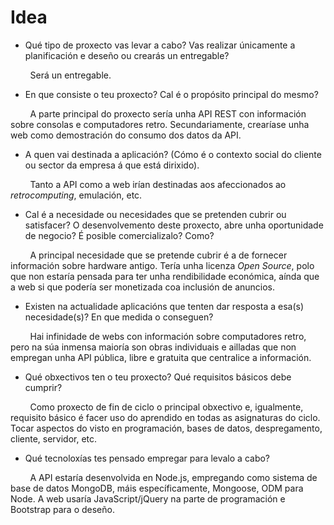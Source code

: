 # Idea

* Qué tipo de proxecto vas levar a cabo? Vas realizar únicamente a planificación e deseño ou crearás un entregable?

        Será un entregable.

* En que consiste o teu proxecto? Cal é o propósito principal do mesmo?

        A parte principal do proxecto sería unha API REST con información sobre consolas e computadores retro. Secundariamente, crearíase unha web como demostración do consumo dos datos da API.

* A quen vai destinada a aplicación? (Cómo é o contexto social do cliente ou sector da empresa á que está dirixido). 

        Tanto a API como a web irían destinadas aos afeccionados ao *retrocomputing*, emulación, etc.

* Cal é a necesidade ou necesidades que se pretenden cubrir ou satisfacer? O desenvolvemento deste proxecto, abre unha oportunidade de negocio? É posible comercializalo? Como?

        A principal necesidade que se pretende cubrir é a de fornecer información sobre hardware antigo. Tería unha licenza *Open Source*, polo que non estaría pensada para ter unha rendibilidade económica, aínda que a web si que podería ser monetizada coa inclusión de anuncios.

* Existen na actualidade aplicacións que tenten dar resposta a esa(s) necesidade(s)? En que medida o conseguen? 

        Hai infinidade de webs con información sobre computadores retro, pero na súa inmensa maioría son obras individuais e ailladas que non empregan unha API pública, libre e gratuita que centralice a información.

* Qué obxectivos ten o teu proxecto? Qué requisitos básicos debe cumprir?

        Como proxecto de fin de ciclo o principal obxectivo e, igualmente, requisito básico é facer uso do aprendido en todas as asignaturas do ciclo. Tocar aspectos do visto en programación, bases de datos, despregamento, cliente, servidor, etc.

* Qué tecnoloxías tes pensado empregar para levalo a cabo?

        A API estaría desenvolvida en Node.js, empregando como sistema de base de datos MongoDB, máis específicamente, Mongoose, ODM para Node. A web usaría JavaScript/jQuery na parte de programación e Bootstrap para o deseño.